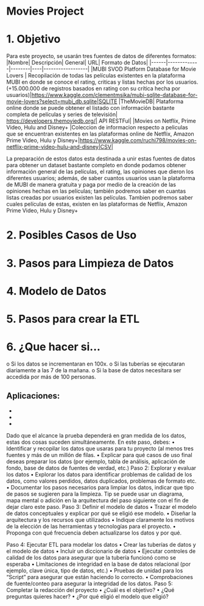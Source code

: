 # Movies Project

# 1. Objetivo

Para este proyecto, se usarán tres fuentes de datos de diferentes formatos:
|Nombre|	Descripción| General|	URL| Formato de Datos|
|------|-------------|--------|----|------------------|
|MUBI SVOD Platform Database for Movie Lovers |	Recopilación de todas las películas existentes en la plataforma MUBI en donde se conoce el rating, criticas y listas hechas por los usuarios. (+15.000.000 de registros basados en rating con su crítica hecha por usuarios)|https://www.kaggle.com/clementmsika/mubi-sqlite-database-for-movie-lovers?select=mubi_db.sqlite|SQLITE
|TheMovieDB|	Plataforma online donde se puede obtener el listado con información bastante completa de películas y series de televisión| https://developers.themoviedb.org/|	API RESTFul|
|Movies on Netflix, Prime Video, Hulu and Disney+	|Coleccion de informacion respecto a peliculas que se encuentran existentes en las plataformas online de Netflix, Amazon Prime Video, Hulu y Disney+|https://www.kaggle.com/ruchi798/movies-on-netflix-prime-video-hulu-and-disney|CSV|

La preparación de estos datos esta destinada a unir estas fuentes de datos para obtener un dataset bastante completo en donde podamos obtener información general de las películas, el rating, las opiniones que dieron los diferentes usuarios; además, de saber cuantos usuarios usan la plataforma de MUBI de manera gratuita y paga por medio de la creación de las opiniones hechas en las películas; también podremos saber en cuantas listas creadas por usuarios existen las películas. 
Tambien podremos saber cuales películas de estas, existen en las plataformas de Netflix, Amazon Prime Video, Hulu y Disney+ 

# 2. Posibles Casos de Uso
# 3. Pasos para Limpieza de Datos
# 4. Modelo de Datos
# 5. Pasos para crear la ETL
# 6. ¿Que hacer si...

o Si los datos se incrementaran en 100x.
o Si las tuberías se ejecutaran diariamente a las 7 de la mañana.
o Si la base de datos necesitara ser accedida por más de 100 personas.



Aplicaciones:
-
-
-
-



Dado que el alcance la prueba dependerá en gran medida de los datos, estas dos cosas suceden
simultáneamente. En este paso, debes:
• Identificar y recopilar los datos que usaras para tu proyecto (al menos tres fuentes y más
de un millón de filas.
• Explicar para qué casos de uso final deseas preparar los datos (por ejemplo, tabla de
análisis, aplicación de fondo, base de datos de fuentes de verdad, etc.)
Paso 2: Explorar y evaluar los datos
• Explorar los datos para identificar problemas de calidad de los datos, como valores
perdidos, datos duplicados, problemas de formato etc.
• Documentar los pasos necesarios para limpiar los datos, indicar que tipo de pasos se
sugieren para la limpieza. Tip se puede usar un diagrama, mapa mental o adición en la
arquitectura del paso siguiente con el fin de dejar claro este paso.
Paso 3: Definir el modelo de datos
• Trazar el modelo de datos conceptuales y explicar por qué se eligió ese modelo.
• Diseñar la arquitectura y los recursos que utilizados
• Indique claramente los motivos de la elección de las herramientas y tecnologías para el
proyecto.
• Proponga con qué frecuencia deben actualizarse los datos y por qué.

Paso 4: Ejecutar ETL para modelar los datos
• Crear las tuberías de datos y el modelo de datos
• Incluir un diccionario de datos
• Ejecutar controles de calidad de los datos para asegurar que la tubería funcionó como se
esperaba
• Limitaciones de integridad en la base de datos relacional (por ejemplo, clave única, tipo
de datos, etc.)
• Pruebas de unidad para los “Script” para asegurar que están haciendo lo correcto.
• Comprobaciones de fuente/conteo para asegurar la integridad de los datos.
Paso 5: Completar la redacción del proyecto
• ¿Cuál es el objetivo?
• ¿Qué preguntas quieres hacer?
• ¿Por qué eligió el modelo que eligió?
